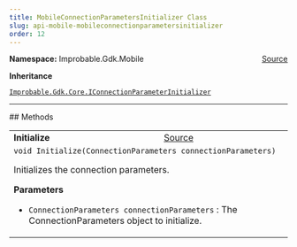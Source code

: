 ```yaml
---
title: MobileConnectionParametersInitializer Class
slug: api-mobile-mobileconnectionparametersinitializer
order: 12
---
```


<p><b>Namespace:</b> Improbable.Gdk.Mobile<span style="float: right"><a href="https://www.github.com/spatialos/gdk-for-unity/blob/0.3.3/workers/unity/Packages/io.improbable.gdk.mobile/Utility/MobileConnectionParametersInitializer.cs/#L6">Source</a></span></p>



</p>
<p><b>Inheritance</b></p>

<code>[Improbable.Gdk.Core.IConnectionParameterInitializer](doc:api-core-iconnectionparameterinitializer)</code>











</p>
<hr style="width:100%; border-top-color:#d8d8d8" />
## Methods


</p>


<table class="io-api-doc">    <tr>        <td class="io-api-doc-name"><a id="initialize-connectionparameters"></a><b>Initialize</b></td>        <td class="io-api-doc-source"><a href="https://www.github.com/spatialos/gdk-for-unity/blob/0.3.3/workers/unity/Packages/io.improbable.gdk.mobile/Utility/MobileConnectionParametersInitializer.cs/#L8">Source</a></td>    </tr>    <tr>        <td class="io-api-doc-content" colspan="2"><code>void Initialize(ConnectionParameters connectionParameters)</code></p>Initializes the connection parameters. </p><b>Parameters</b><ul><li><code>ConnectionParameters connectionParameters</code> : The ConnectionParameters object to initialize.</li></ul></td>    </tr></table>



